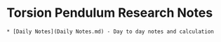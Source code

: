 # Torsion Pendulum Research Notes  

	* [Daily Notes](Daily Notes.md) - Day to day notes and calculation
